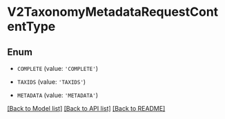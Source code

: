 # V2TaxonomyMetadataRequestContentType


## Enum

* `COMPLETE` (value: `'COMPLETE'`)

* `TAXIDS` (value: `'TAXIDS'`)

* `METADATA` (value: `'METADATA'`)

[[Back to Model list]](../README.md#documentation-for-models) [[Back to API list]](../README.md#documentation-for-api-endpoints) [[Back to README]](../README.md)


